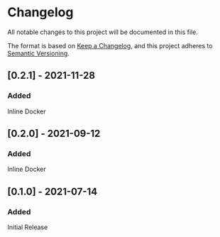 # Changelog
All notable changes to this project will be documented in this file.

The format is based on [Keep a Changelog](https://keepachangelog.com/en/1.0.0/),
and this project adheres to [Semantic Versioning](https://semver.org/spec/v2.0.0.html).

## [0.2.1] - 2021-11-28

### Added

Inline Docker

## [0.2.0] - 2021-09-12

### Added

Inline Docker

## [0.1.0] - 2021-07-14

### Added

Initial Release
